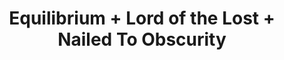 ---
layout: post
category: concert
title: Equilibrium + Lord of the Lost + Nailed To Obscurity
artists: 
- Equilibrium
- Lord of the Lost
- Nailed To Obscurity
place: 
- Trabendo
country: France
city: Paris
---